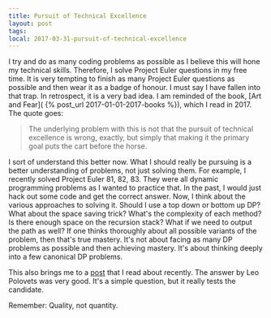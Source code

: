 ```yaml
---
title: Pursuit of Technical Excellence 
layout: post
tags: 
local: 2017-03-31-pursuit-of-technical-excellence
---
```


I try and do as many coding problems as possible as I believe this will hone my
technical skills. Therefore, I solve Project Euler questions in my free time. It
is very tempting to finish as many Project Euler questions as possible and then
wear it as a badge of honour. I must say I have fallen into that trap. In
retrospect, it is a very bad idea. I am reminded of the book, [Art and Fear](
{% post_url 2017-01-01-2017-books %}), which I read in 2017. The quote goes:

> The underlying problem with this is not that the pursuit of technical
> excellence is wrong, exactly, but simply that making it the primary goal puts
> the cart before the horse.

I sort of understand this better now. What I should really be pursuing is a
better understanding of problems, not just solving them. For example, I recently
solved Project Euler 81, 82, 83. They were all dynamic programming problems as I
wanted to practice that. In the past, I would just hack out some code and get
the correct answer. Now, I think about the various approaches to solving it.
Should I use a top down or bottom up DP? What about the space saving trick?
What's the complexity of each method? Is there enough space on the recursion
stack? What if we need to output the path as well? If one thinks thoroughly
about all possible variants of the problem, then that's true mastery. It's not
about facing as many DP problems as possible and then achieving mastery. It's
about thinking deeply into a few canonical DP problems. 

This also brings me to a
[post](https://www.quora.com/What-are-the-best-programming-interview-questions-youve-ever-asked-or-been-asked)
that I read about recently. The answer by Leo Polovets was very good. It's a
simple question, but it really tests the candidate.

Remember: Quality, not quantity.

